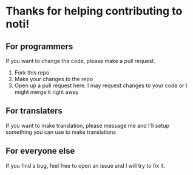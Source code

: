 # Thanks for helping contributing to noti!
## For programmers
If you want to change the code, please make a pull request.
1. Fork this repo
2. Make your changes to the repo
3. Open up a pull request here. I may request changes to your code or I might merge it right away

## For translaters
If you want to make translation, please message me and I'll setup something you can use to make translations

## For everyone else
If you find a bug, feel free to open an issue and I will try to fix it.
